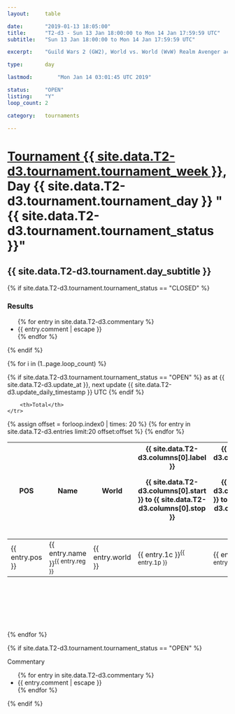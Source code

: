 ```yaml
---
layout: 	table

date: 		"2019-01-13 18:05:00"
title: 		"T2-d3 - Sun 13 Jan 18:00:00 to Mon 14 Jan 17:59:59 UTC"
subtitle: 	"Sun 13 Jan 18:00:00 to Mon 14 Jan 17:59:59 UTC"

excerpt:    "Guild Wars 2 (GW2), World vs. World (WvW) Realm Avenger achivement Tournament. \"Every Kill Counts\""

type:       day

lastmod: 		"Mon Jan 14 03:01:45 UTC 2019"

status:     "OPEN"
listing:    "Y"
loop_count: 2

category: 	tournaments

---
```

<div class="table_header">
    <h1><a href="{{ site.data.T2-d3.tournament.week_url }}">Tournament {{ site.data.T2-d3.tournament.tournament_week }}</a>, Day {{ site.data.T2-d3.tournament.tournament_day }} "{{ site.data.T2-d3.tournament.tournament_status }}"</h1>
    <h2>{{ site.data.T2-d3.tournament.day_subtitle }}</h2> 
</div>

{% if site.data.T2-d3.tournament.tournament_status == "CLOSED" %} 
<div class="commentary">
  <h3>Results</h3>
  <ul>
    {% for entry in site.data.T2-d3.commentary %}
    <li class="commentary_list">{{ entry.comment | escape }}</li>
    {% endfor %}
  </ul>
</div>
{% endif %}


{% for i in (1..page.loop_count) %}

{% if site.data.T2-d3.tournament.tournament_status == "OPEN" %} 
<span class="table_nextupdate">as at {{ site.data.T2-d3.update_at }}, next update {{ site.data.T2-d3.update_daily_timestamp }} UTC</span> 
{% endif %}

<table class="day_table">
  <colgroup>
    <col style="width:18px">
    <col style="width:55px">
    <col style="width:55px">
    <col style="width:12px">
    <col style="width:12px">
    <col style="width:12px">
    <col style="width:12px">
    <col style="width:12px">
    <col style="width:12px">
    <col style="width:12px">
    <col style="width:12px">
    <col style="width:12px">
    <col style="width:12px">
    <col style="width:12px">
    <col style="width:12px">
    <col style="width:12px">
    <col style="width:12px">
    <col style="width:12px">
    <col style="width:12px">
    <col style="width:12px">
    <col style="width:12px">
    <col style="width:12px">
    <col style="width:12px">
    <col style="width:12px">
    <col style="width:12px">
    <col style="width:12px">
    <col style="width:12px">
    <col style="width:18px">
  </colgroup>  
  <thead>
    <tr>
        <th>POS</th>
        <th class="AlignLeft">Name</th>
        <th class="AlignLeft">World</th>

<th><div class="label">{{ site.data.T2-d3.columns[0].label }}<p class="onhover">{{ site.data.T2-d3.columns[0].start }} to {{ site.data.T2-d3.columns[0].stop }}</p></div>​</th>
<th><div class="label">{{ site.data.T2-d3.columns[1].label }}<p class="onhover">{{ site.data.T2-d3.columns[1].start }} to {{ site.data.T2-d3.columns[1].stop }}</p></div>​</th>
<th><div class="label">{{ site.data.T2-d3.columns[2].label }}<p class="onhover">{{ site.data.T2-d3.columns[2].start }} to {{ site.data.T2-d3.columns[2].stop }}</p></div>​</th>
<th><div class="label">{{ site.data.T2-d3.columns[3].label }}<p class="onhover">{{ site.data.T2-d3.columns[3].start }} to {{ site.data.T2-d3.columns[3].stop }}</p></div>​</th>
<th><div class="label">{{ site.data.T2-d3.columns[4].label }}<p class="onhover">{{ site.data.T2-d3.columns[4].start }} to {{ site.data.T2-d3.columns[4].stop }}</p></div>​</th>
<th><div class="label">{{ site.data.T2-d3.columns[5].label }}<p class="onhover">{{ site.data.T2-d3.columns[5].start }} to {{ site.data.T2-d3.columns[5].stop }}</p></div>​</th>
<th><div class="label">{{ site.data.T2-d3.columns[6].label }}<p class="onhover">{{ site.data.T2-d3.columns[6].start }} to {{ site.data.T2-d3.columns[6].stop }}</p></div>​</th>
<th><div class="label">{{ site.data.T2-d3.columns[7].label }}<p class="onhover">{{ site.data.T2-d3.columns[7].start }} to {{ site.data.T2-d3.columns[7].stop }}</p></div>​</th>
<th><div class="label">{{ site.data.T2-d3.columns[8].label }}<p class="onhover">{{ site.data.T2-d3.columns[8].start }} to {{ site.data.T2-d3.columns[8].stop }}</p></div>​</th>
<th><div class="label">{{ site.data.T2-d3.columns[9].label }}<p class="onhover">{{ site.data.T2-d3.columns[9].start }} to {{ site.data.T2-d3.columns[9].stop }}</p></div>​</th>
<th><div class="label">{{ site.data.T2-d3.columns[10].label }}<p class="onhover">{{ site.data.T2-d3.columns[10].start }} to {{ site.data.T2-d3.columns[10].stop }}</p></div>​</th>

<th><div class="label">{{ site.data.T2-d3.columns[11].label }}<p class="onhover">{{ site.data.T2-d3.columns[11].start }} to {{ site.data.T2-d3.columns[11].stop }}</p></div>​</th>
<th><div class="label">{{ site.data.T2-d3.columns[12].label }}<p class="onhover">{{ site.data.T2-d3.columns[12].start }} to {{ site.data.T2-d3.columns[12].stop }}</p></div>​</th>
<th><div class="label">{{ site.data.T2-d3.columns[13].label }}<p class="onhover">{{ site.data.T2-d3.columns[13].start }} to {{ site.data.T2-d3.columns[13].stop }}</p></div>​</th>
<th><div class="label">{{ site.data.T2-d3.columns[14].label }}<p class="onhover">{{ site.data.T2-d3.columns[14].start }} to {{ site.data.T2-d3.columns[14].stop }}</p></div>​</th>
<th><div class="label">{{ site.data.T2-d3.columns[15].label }}<p class="onhover">{{ site.data.T2-d3.columns[15].start }} to {{ site.data.T2-d3.columns[15].stop }}</p></div>​</th>
<th><div class="label">{{ site.data.T2-d3.columns[16].label }}<p class="onhover">{{ site.data.T2-d3.columns[16].start }} to {{ site.data.T2-d3.columns[16].stop }}</p></div>​</th>
<th><div class="label">{{ site.data.T2-d3.columns[17].label }}<p class="onhover">{{ site.data.T2-d3.columns[17].start }} to {{ site.data.T2-d3.columns[17].stop }}</p></div>​</th>
<th><div class="label">{{ site.data.T2-d3.columns[18].label }}<p class="onhover">{{ site.data.T2-d3.columns[18].start }} to {{ site.data.T2-d3.columns[18].stop }}</p></div>​</th>
<th><div class="label">{{ site.data.T2-d3.columns[19].label }}<p class="onhover">{{ site.data.T2-d3.columns[19].start }} to {{ site.data.T2-d3.columns[19].stop }}</p></div>​</th>
<th><div class="label">{{ site.data.T2-d3.columns[20].label }}<p class="onhover">{{ site.data.T2-d3.columns[20].start }} to {{ site.data.T2-d3.columns[20].stop }}</p></div>​</th>

<th><div class="label">{{ site.data.T2-d3.columns[21].label }}<p class="onhover">{{ site.data.T2-d3.columns[21].start }} to {{ site.data.T2-d3.columns[21].stop }}</p></div>​</th>
<th><div class="label">{{ site.data.T2-d3.columns[22].label }}<p class="onhover">{{ site.data.T2-d3.columns[22].start }} to {{ site.data.T2-d3.columns[22].stop }}</p></div>​</th>
<th><div class="label">{{ site.data.T2-d3.columns[23].label }}<p class="onhover">{{ site.data.T2-d3.columns[23].start }} to {{ site.data.T2-d3.columns[23].stop }}</p></div>​</th>

        <th>Total</th>
    </tr>
  </thead>
  {% assign offset = forloop.index0 | times: 20 %}
<tbody>
{% for entry in site.data.T2-d3.entries limit:20 offset:offset %}
  <tr>
    <td class="pl{{ entry.pos }}">{{ entry.pos }}</td>
    <td class="AlignLeft">{{ entry.name }}<sup>{{ entry.reg }}</sup></td>
    <td class="AlignLeft">{{ entry.world }}</td>
    <td class="pl{{ entry.1p }}">{{ entry.1c }}<sup>{{ entry.1p }}</sup></td>
    <td class="pl{{ entry.2p }}">{{ entry.2c }}<sup>{{ entry.2p }}</sup></td>
    <td class="pl{{ entry.3p }}">{{ entry.3c }}<sup>{{ entry.3p }}</sup></td>
    <td class="pl{{ entry.4p }}">{{ entry.4c }}<sup>{{ entry.4p }}</sup></td>
    <td class="pl{{ entry.5p }}">{{ entry.5c }}<sup>{{ entry.5p }}</sup></td>
    <td class="pl{{ entry.6p }}">{{ entry.6c }}<sup>{{ entry.6p }}</sup></td>
    <td class="pl{{ entry.7p }}">{{ entry.7c }}<sup>{{ entry.7p }}</sup></td>
    <td class="pl{{ entry.8p }}">{{ entry.8c }}<sup>{{ entry.8p }}</sup></td>
    <td class="pl{{ entry.9p }}">{{ entry.9c }}<sup>{{ entry.9p }}</sup></td>
    <td class="pl{{ entry.10p }}">{{ entry.10c }}<sup>{{ entry.10p }}</sup></td>
    <td class="pl{{ entry.11p }}">{{ entry.11c }}<sup>{{ entry.11p }}</sup></td>
    <td class="pl{{ entry.12p }}">{{ entry.12c }}<sup>{{ entry.12p }}</sup></td>
    <td class="pl{{ entry.13p }}">{{ entry.13c }}<sup>{{ entry.13p }}</sup></td>
    <td class="pl{{ entry.14p }}">{{ entry.14c }}<sup>{{ entry.14p }}</sup></td>
    <td class="pl{{ entry.15p }}">{{ entry.15c }}<sup>{{ entry.15p }}</sup></td>
    <td class="pl{{ entry.16p }}">{{ entry.16c }}<sup>{{ entry.16p }}</sup></td>
    <td class="pl{{ entry.17p }}">{{ entry.17c }}<sup>{{ entry.17p }}</sup></td>
    <td class="pl{{ entry.18p }}">{{ entry.18c }}<sup>{{ entry.18p }}</sup></td>
    <td class="pl{{ entry.19p }}">{{ entry.19c }}<sup>{{ entry.19p }}</sup></td>
    <td class="pl{{ entry.20p }}">{{ entry.20c }}<sup>{{ entry.20p }}</sup></td>
    <td class="pl{{ entry.21p }}">{{ entry.21c }}<sup>{{ entry.21p }}</sup></td>
    <td class="pl{{ entry.22p }}">{{ entry.22c }}<sup>{{ entry.22p }}</sup></td>
    <td class="pl{{ entry.23p }}">{{ entry.23c }}<sup>{{ entry.23p }}</sup></td>
    <td class="pl{{ entry.24p }}">{{ entry.24c }}<sup>{{ entry.24p }}</sup></td>
    <td>{{ entry.total }}</td>
  </tr>
{% endfor %}  
</tbody>
</table>
<div class="leaderboard">
  <script async src="//pagead2.googlesyndication.com/pagead/js/adsbygoogle.js"></script>
  <!-- 728x90 -->
  <ins class="adsbygoogle"
       style="display:inline-block;width:728px;height:90px"
       data-ad-client="ca-pub-3274917281288240"
       data-ad-slot="3870538733"></ins>
  <script>
  (adsbygoogle = window.adsbygoogle || []).push({});
  </script>    
</div>
<br />
{% endfor %}

{% if site.data.T2-d3.tournament.tournament_status == "OPEN" %} 
<div class="commentary">
  <span class="commentary_title">Commentary</span>
  <ul>
    {% for entry in site.data.T2-d3.commentary %}
    <li class="commentary_list">{{ entry.comment | escape }}</li>
    {% endfor %}
  </ul>
</div>
{% endif %}


